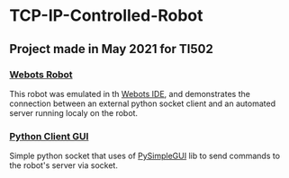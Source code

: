 # TCP-IP-Controlled-Robot
## Project made in May 2021 for TI502

### [Webots Robot](https://github.com/SeijiNoda/TCP-IP-Controlled-Robot/tree/master/robo%20socket)
This robot was emulated in th [Webots IDE](https://cyberbotics.com/), and demonstrates the connection between an external python socket client and an automated server running localy on the robot.
### [Python Client GUI](https://github.com/SeijiNoda/TCP-IP-Controlled-Robot/tree/master/server%20socket)
Simple python socket that uses of [PySimpleGUI](https://pysimplegui.readthedocs.io/en/latest/) lib to send commands to the robot's server via socket.
